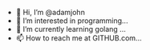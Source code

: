 - 👋 Hi, I’m @adamjohn
- 👀 I’m interested in programming...
- 🌱 I’m currently learning golang ...
- 📫 How to reach me at GITHUB.com...

<!---
adamj666/adamj666 is a ✨ special ✨ repository because its `README.md` (this file) appears on your GitHub profile.
You can click the Preview link to take a look at your changes.
--->
